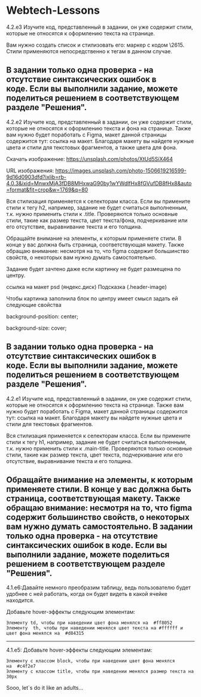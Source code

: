 # Webtech-Lessons
4.2.e3
Изучите код, представленный в задании, он уже содержит стили, которые не относятся к оформлению текста на странице. 

Вам нужно создать список и стилизовать его: маркер с кодом \2615. Стили применяются непосредственно к тегам в данном случае.

В задании только одна проверка - на отсутствие синтаксических ошибок в коде. Если вы выполнили задание, можете поделиться решением в соответствующем разделе "Решения".
--------------------------------------------------
4.2.e2
Изучите код, представленный в задании, он уже содержит стили, которые не относятся к оформлению текста и фона на странице. Также вам нужно будет поработать с Figma, макет данной страницы содержится тут: ссылка на макет. Благодаря макету вы найдете нужные цвета и стили для текстовых фрагментов, а также цвета для фона.

Скачать изображение: https://unsplash.com/photos/XtUd5SiX464

URL изображения: https://images.unsplash.com/photo-1506619216599-9d16d0903dfd?ixlib=rb-4.0.3&ixid=MnwxMjA3fDB8MHxwaG90by1wYWdlfHx8fGVufDB8fHx8&auto=format&fit=crop&w=1769&q=80

Вся стилизация применяется к селекторам класса. Если вы примените стили к тегу h2, например, задание не будет считаться выполненным, т.к. нужно применить стили к .title. Проверяются только основные стили, такие как размер текста, цвет текста/фона, подчеркивание или его отсутствие, выравнивание текста и его толщина. 

Обращайте внимание на элементы, к которым применяете стили. В конце у вас должна быть страница, соответствующая макету. Также обращаю внимание: несмотря на то, что figma содержит большинство свойств, о некоторых вам нужно думать самостоятельно.

Задание будет зачтено даже если картинку не будет размещена по центру.

ссылка на макет psd (яндекс.диск)
Подсказка (.header-image)

Чтобы картинка заполнила блок по центру имеет смысл задать ей следующие свойства

background-position: center;

background-size: cover;

В задании только одна проверка - на отсутствие синтаксических ошибок в коде. Если вы выполнили задание, можете поделиться решением в соответствующем разделе "Решения".
---------------------------------------------------
4.2.e1
Изучите код, представленный в задании, он уже содержит стили, которые не относятся к оформлению текста на странице. Также вам нужно будет поработать с Figma, макет данной страницы содержится тут: ссылка на макет. Благодаря макету вы найдете нужные цвета и стили для текстовых фрагментов.

Вся стилизация применяется к селекторам класса. Если вы примените стили к тегу h1, например, задание не будет считаться выполненным, т.к. нужно применить стили к .main-title. Проверяются только основные стили, такие как размер текста, цвет текста, подчеркивание или его отсутствие, выравнивание текста и его толщина. 

Обращайте внимание на элементы, к которым применяете стили. В конце у вас должна быть страница, соответствующая макету. Также обращаю внимание: несмотря на то, что figma содержит большинство свойств, о некоторых вам нужно думать самостоятельно.
В задании только одна проверка - на отсутствие синтаксических ошибок в коде. Если вы выполнили задание, можете поделиться решением в соответствующем разделе "Решения".
----------------------------------------------------------

4.1.e6:Давайте немного преобразим таблицу, ведь пользователю будет удобнее с ней работать, когда он будет видеть в какой ячейке находится.

Добавьте hover-эффекты следующим элементам:

    Элементу td, чтобы при наведении цвет фона менялся на  #ff8052
    Элементу  th, чтобы при наведении менялся цвет текста на #ffffff и цвет фона менялся на  #d84315
----------------------------------------------------------

4.1.e5: Добавьте hover-эффекты следующим элементам:

    Элементу с классом block, чтобы при наведении цвет фона менялся на  #c4f2e7
    Элементу с классом title, чтобы при наведении менялся размер текста на 30px


Sooo, let`s do it like an adults...